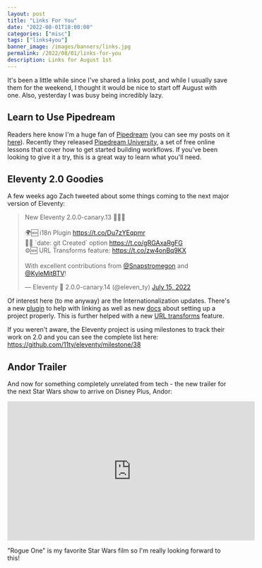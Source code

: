```yaml
---
layout: post
title: "Links For You"
date: "2022-08-01T18:00:00"
categories: ["misc"]
tags: ["links4you"]
banner_image: /images/banners/links.jpg
permalink: /2022/08/01/links-for-you
description: Links for August 1st
---
```


It's been a little while since I've shared a links post, and while I usually save them for the weekend, I thought it would be nice to start off August with one. Also, yesterday I was busy being incredibly lazy. 

## Learn to Use Pipedream

Readers here know I'm a huge fan of [Pipedream](https://pipedream.com) (you can see my posts on it [here](https://www.raymondcamden.com/tags/pipedream)). Recently they released [Pipedream University](https://pipedream.com/university), a set of free online lessons that cover how to get started building workflows. If you've been looking to give it a try, this is a great way to learn what you'll need. 

## Eleventy 2.0 Goodies

A few weeks ago Zach tweeted about some things coming to the next major version of Eleventy:

<blockquote class="twitter-tweet" data-theme="dark"><p lang="en" dir="ltr">New Eleventy 2.0.0-canary.13 🎈🐥🐀<br><br>🌍🆕 i18n Plugin <a href="https://t.co/Du7zYEqpmr">https://t.co/Du7zYEqpmr</a><br>📅🆕 `date: git Created` option <a href="https://t.co/gRGAxaRgFG">https://t.co/gRGAxaRgFG</a><br>⚙️🆕 URL Transforms feature: <a href="https://t.co/zw4onBq9KX">https://t.co/zw4onBq9KX</a><br><br>With excellent contributions from <a href="https://twitter.com/Snapstromegon?ref_src=twsrc%5Etfw">@Snapstromegon</a> and <a href="https://twitter.com/KyleMitBTV?ref_src=twsrc%5Etfw">@KyleMitBTV</a>!</p>&mdash; Eleventy 🎈 2.0.0-canary.14 (@eleven_ty) <a href="https://twitter.com/eleven_ty/status/1547969969341624323?ref_src=twsrc%5Etfw">July 15, 2022</a></blockquote> <script async src="https://platform.twitter.com/widgets.js" charset="utf-8"></script>

Of interest here (to me anyway) are the Internationalization updates. There's a new [plugin](https://www.11ty.dev/docs/plugins/i18n/) to help with linking as well as new [docs](https://www.11ty.dev/docs/i18n/) about setting up a project properly. This is further helped with a new [URL transforms](https://www.11ty.dev/docs/permalinks/#mapping-one-url-to-multiple-files-for-internationalization) feature. 

If you weren't aware, the Eleventy project is using milestones to track their work on 2.0 and you can see the complete list here: <https://github.com/11ty/eleventy/milestone/38>

## Andor Trailer

And now for something completely unrelated from tech - the new trailer for the next Star Wars show to arrive on Disney Plus, Andor:

<iframe width="560" height="315" src="https://www.youtube.com/embed/cKOegEuCcfw" title="YouTube video player" frameborder="0" allow="accelerometer; clipboard-write; encrypted-media; gyroscope; picture-in-picture" allowfullscreen style="display:block;margin:auto"></iframe>

"Rogue One" is my favorite Star Wars film so I'm really looking forward to this!
